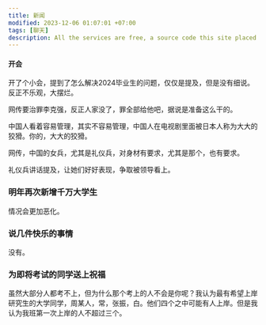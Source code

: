 ```yaml
---
title: 新闻
modified: 2023-12-06 01:07:01 +07:00
tags: [聊天]
description: All the services are free, a source code this site placed on github repository and intergration with netlify service, another service that you can use is github page for hosting your own static site.
---
```


####  开会

开了个小会，提到了怎么解决2024毕业生的问题，仅仅是提及，但是没有细说。反正不乐观，大摆烂。

网传要治罪李克强，反正人家没了，罪全部给他吧，据说是准备这么干的。

中国人看着容易管理，其实不容易管理，中国人在电视剧里面被日本人称为大大的狡猾。你的，大大的狡猾。

网传，中国的女兵，尤其是礼仪兵，对身材有要求，尤其是那个，也有要求。

礼仪兵讲话提及，让她们好好表现，争取被领导看上。

### 明年再次新增千万大学生

 情况会更加恶化。

### 说几件快乐的事情

没有。

### 为即将考试的同学送上祝福

虽然大部分人都考不上，但为什么那个考上的人不会是你呢？我认为最有希望上岸研究生的大学同学，周某人，常，张振，白。他们四个之中可能有人上岸。但是我认为我班第一次上岸的人不超过三个。
